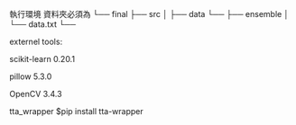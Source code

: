 執行環境 資料夾必須為
└── final
    ├── src
    │   ├── data
    └── ├── ensemble
    │   └── data.txt
    └──
        
		
externel tools:

scikit-learn 0.20.1

pillow 5.3.0

OpenCV 3.4.3

tta_wrapper
$pip install tta-wrapper